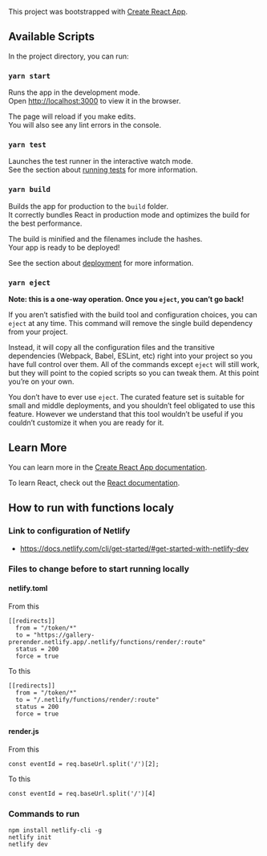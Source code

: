 This project was bootstrapped with [Create React App](https://github.com/facebook/create-react-app).

## Available Scripts

In the project directory, you can run:

### `yarn start`

Runs the app in the development mode.<br>
Open [http://localhost:3000](http://localhost:3000) to view it in the browser.

The page will reload if you make edits.<br>
You will also see any lint errors in the console.

### `yarn test`

Launches the test runner in the interactive watch mode.<br>
See the section about [running tests](https://facebook.github.io/create-react-app/docs/running-tests) for more information.

### `yarn build`

Builds the app for production to the `build` folder.<br>
It correctly bundles React in production mode and optimizes the build for the best performance.

The build is minified and the filenames include the hashes.<br>
Your app is ready to be deployed!

See the section about [deployment](https://facebook.github.io/create-react-app/docs/deployment) for more information.

### `yarn eject`

**Note: this is a one-way operation. Once you `eject`, you can’t go back!**

If you aren’t satisfied with the build tool and configuration choices, you can `eject` at any time. This command will remove the single build dependency from your project.

Instead, it will copy all the configuration files and the transitive dependencies (Webpack, Babel, ESLint, etc) right into your project so you have full control over them. All of the commands except `eject` will still work, but they will point to the copied scripts so you can tweak them. At this point you’re on your own.

You don’t have to ever use `eject`. The curated feature set is suitable for small and middle deployments, and you shouldn’t feel obligated to use this feature. However we understand that this tool wouldn’t be useful if you couldn’t customize it when you are ready for it.

## Learn More

You can learn more in the [Create React App documentation](https://facebook.github.io/create-react-app/docs/getting-started).

To learn React, check out the [React documentation](https://reactjs.org/).


## How to run with functions localy
### Link to configuration of Netlify
* https://docs.netlify.com/cli/get-started/#get-started-with-netlify-dev


### Files to change before to start running locally 
#### netlify.toml
From this
```
[[redirects]]
  from = "/token/*"
  to = "https://gallery-prerender.netlify.app/.netlify/functions/render/:route"
  status = 200
  force = true
```
To this
```
[[redirects]]
  from = "/token/*"
  to = "/.netlify/functions/render/:route"
  status = 200
  force = true
```

#### render.js
From this
```
const eventId = req.baseUrl.split('/')[2];
```
To this
```
const eventId = req.baseUrl.split('/')[4]
```
### Commands to run
```
npm install netlify-cli -g
netlify init
netlify dev
```